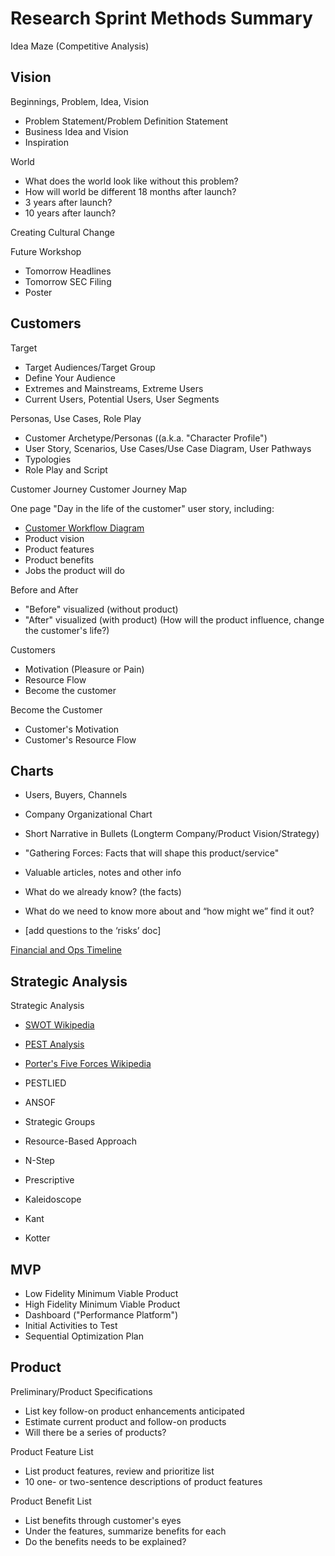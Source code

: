 # Research Sprint Methods Summary

Idea Maze (Competitive Analysis)

## Vision

Beginnings, Problem, Idea, Vision
* Problem Statement/Problem Definition Statement
* Business Idea and Vision
* Inspiration

World
* What does the world look like without this problem? 
* How will world be different 18 months after launch? 
* 3 years after launch?
* 10 years after launch?

Creating Cultural Change

Future Workshop
* Tomorrow Headlines
* Tomorrow SEC Filing
* Poster

## Customers

Target
* Target Audiences/Target Group
* Define Your Audience
* Extremes and Mainstreams, Extreme Users
* Current Users, Potential Users, User Segments

Personas, Use Cases, Role Play
* Customer Archetype/Personas ((a.k.a. "Character Profile")
* User Story, Scenarios, Use Cases/Use Case Diagram, User Pathways
* Typologies
* Role Play and Script

Customer Journey
Customer Journey Map

One page "Day in the life of the customer" user story, including:
* [Customer Workflow Diagram](http://steveblank.com/?attachment_id=8997) 
* Product vision
* Product features
* Product benefits
* Jobs the product will do

Before and After
* "Before" visualized (without product)
* "After" visualized (with product) (How will the product influence, change the customer's life?)

Customers
* Motivation (Pleasure or Pain)
* Resource Flow
* Become the customer

Become the Customer
* Customer's Motivation
* Customer's Resource Flow

## Charts
* Users, Buyers, Channels
* Company Organizational Chart

* Short Narrative in Bullets (Longterm Company/Product Vision/Strategy)

* "Gathering Forces: Facts that will shape this product/service"
* Valuable articles, notes and other info
* What do we already know? (the facts)
* What do we need to know more about and “how might we” find it out?
* [add questions to the ‘risks’ doc]
  
[Financial and Ops Timeline](http://steveblank.com/?attachment_id=8996)

## Strategic Analysis

Strategic Analysis
* [SWOT Wikipedia](http://en.wikipedia.org/wiki/SWOT_analysis)
* [PEST Analysis](http://en.wikipedia.org/wiki/PEST_analysis)
* [Porter's Five Forces Wikipedia](http://en.wikipedia.org/wiki/Porter_five_forces_analysis)

* PESTLIED
* ANSOF
* Strategic Groups
* Resource-Based Approach
* N-Step
* Prescriptive
* Kaleidoscope
* Kant
* Kotter

## MVP

* Low Fidelity Minimum Viable Product
* High Fidelity Minimum Viable Product
* Dashboard ("Performance Platform")
* Initial Activities to Test
* Sequential Optimization Plan

## Product 

Preliminary/Product Specifications
* List key follow-on product enhancements anticipated
* Estimate current product and follow-on products
* Will there be a series of products? 

Product Feature List
* List product features, review and prioritize list
* 10 one- or two-sentence descriptions of product features

Product Benefit List
* List benefits through customer's eyes
* Under the features, summarize benefits for each
* Do the benefits needs to be explained?
